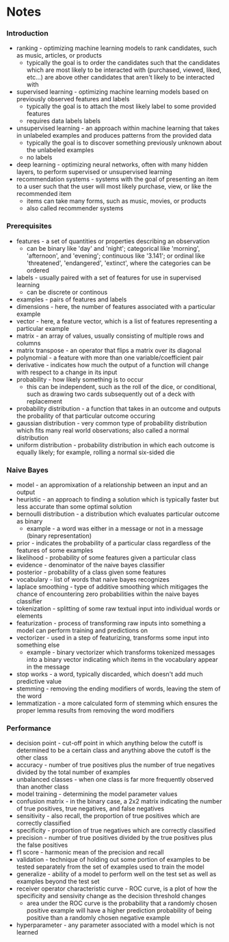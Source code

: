 # Notes

### Introduction

- ranking - optimizing machine learning models to rank candidates, such as music, articles, or products
    - typically the goal is to order the candidates such that the candidates which are most likely to be interacted with (purchased, viewed, liked, etc...) are above other candidates that aren't likely to be interacted with
- supervised learning - optimizing machine learning models based on previously observed features and labels
    - typically the goal is to attach the most likely label to some provided features
    - requires data labels labels
- unsupervised learning - an approach within machine learning that takes in unlabeled examples and produces patterns from the provided data
    - typically the goal is to discover something previously unknown about the unlabeled examples
    - no labels
- deep learning - optimizing neural networks, often with many hidden layers, to perform supervised or unsupervised learning
- recommendation systems - systems with the goal of presenting an item to a user such that the user will most likely purchase, view, or like the recommended item
    - items can take many forms, such as music, movies, or products
    - also called recommender systems

### Prerequisites

- features - a set of quantities or properties describing an observation
    - can be binary like 'day' and 'night'; categorical like 'morning', 'afternoon', and 'evening'; continuous like '3.141'; or ordinal like 'threatened', 'endangered', 'extinct', where the categories can be ordered
- labels - usually paired with a set of features for use in supervised learning
    - can be discrete or continous
- examples - pairs of features and labels
- dimensions - here, the number of features associated with a particular example
- vector - here, a feature vector, which is a list of features representing a particular example
- matrix - an array of values, usually consisting of multiple rows and columns
- matrix transpose - an operator that flips a matrix over its diagonal
- polynomial - a feature with more than one variable/coefficient pair
- derivative - indicates how much the output of a function will change with respect to a change in its input
- probability - how likely something is to occur
    - this can be independent, such as the roll of the dice, or conditional, such as drawing two cards subsequently out of a deck with replacement
- probability distribution - a function that takes in an outcome and outputs the probaility of that particular outcome occuring
- gaussian distribution - very common type of probability distribution which fits many real world observations; also called a normal distribution
- uniform distribution - probability distribution in which each outcome is equally likely; for example, rolling a normal six-sided die

### Naive Bayes

- model - an appromixation of a relationship between an input and an output
- heuristic - an approach to finding a solution which is typically faster but less accurate than some optimal solution
- bernoulli distribution - a distribution which evaluates particular outcome as binary
    - example - a word was either in a message or not in a message (binary representation)
- prior - indicates the probability of a particular class regardless of the features of some examples
- likelihood - probability of some features given a particular class
- evidence - denominator of the naive bayes classifier
- posterior - probability of a class given some features
- vocabulary - list of words that naive bayes recognizes
- laplace smoothing - type of additive smoothing which mitigages the chance of encountering zero probabilities within the naive bayes classifier
- tokenization - splitting of some raw textual input into individual words or elements
- featurization - process of transforming raw inputs into something a model can perform training and predictions on
- vectorizer - used in a step of featurizing, transforms some input into something else
    - example - binary vectorizer which transforms tokenized messages into a binary vector indicating which items in the vocabulary appear in the message
- stop works - a word, typically discarded, which doesn't add much predictive value
- stemming - removing the ending modifiers of words, leaving the stem of the word
- lemmatization - a more calculated form of stemming which ensures the proper lemma results from removing the word modifiers

### Performance

- decision point - cut-off point in which anything below the cutoff is determined to be a certain class and anything above the cutoff is the other class
- accuracy - number of true positives plus the number of true negatives divided by the total number of examples
- unbalanced classes - when one class is far more frequently observed than another class
- model training - determining the model parameter values
- confusion matrix - in the binary case, a 2x2 matrix indicating the number of true positives, true negatives, and false negatives
- sensitivity - also recall, the proportion of true positives which are correctly classified
- specificity - proportion of true negatives which are correctly classified
- precision - number of true positives divided by the true positives plus the false positives
- f1 score - harmonic mean of the precision and recall
- validation - technique of holding out some portion of examples to be tested separately from the set of examples used to train the model
- generalize - ability of a model to perform well on the test set as well as examples beyond the test set
- receiver operator characteristic curve - ROC curve, is a plot of how the specificity and sensivity change as the decision threshold changes
    - area under the ROC curve is the probability that a randomly chosen positive example will have a higher prediction probability of being positive than a randomly chosen negative example
- hyperparameter - any parameter associated with a model which is not learned
